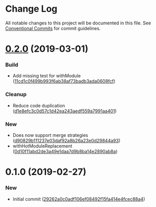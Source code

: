 # Change Log

All notable changes to this project will be documented in this file.
See [Conventional Commits](https://conventionalcommits.org) for commit guidelines.

# [0.2.0](https://github.com/tantumjs/tantum/compare/@tantum/core@0.1.0...@tantum/core@0.2.0) (2019-03-01)


### Build

* Add missing test for withModule ([11cd1c0f499b993f6ab38af73badb3ada0608fcf](https://github.com/tantumjs/tantum/commit/11cd1c0f499b993f6ab38af73badb3ada0608fcf))

### Cleanup

* Reduce code duplication ([d1e8efc3c0d57c1d42ea243aedf559a7991aa401](https://github.com/tantumjs/tantum/commit/d1e8efc3c0d57c1d42ea243aedf559a7991aa401))

### New

* Does now support merge strategies ([d90829b111237e03daf92a8b26a23e0d29844a93](https://github.com/tantumjs/tantum/commit/d90829b111237e03daf92a8b26a23e0d29844a93))
* withHotModuleReplacement ([0d10f11abd2de3a49e1daa7d9b8ba14e2890ab8a](https://github.com/tantumjs/tantum/commit/0d10f11abd2de3a49e1daa7d9b8ba14e2890ab8a))





# 0.1.0 (2019-02-27)


### New

* Initial commit ([29262a0c0adf106ef08492f15fa414e4fcec88a4](https://github.com/tantumjs/tantum/commit/29262a0c0adf106ef08492f15fa414e4fcec88a4))
